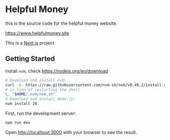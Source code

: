 # Helpful Money

this is the source code for the helpful money website.

https://www.helpfulmoney.site

This is a [Next.js](https://nextjs.org) project

## Getting Started

install `nvm`, check https://nodejs.org/en/download

```bash
# Download and install nvm:
curl -o- https://raw.githubusercontent.com/nvm-sh/nvm/v0.40.2/install.sh | bash
# in lieu of restarting the shell
\. "$HOME/.nvm/nvm.sh"
# Download and install Node.js:
nvm install 20
```

First, run the development server:

```bash
npm run dev
```

Open [http://localhost:3000](http://localhost:3000) with your browser to see the result.

